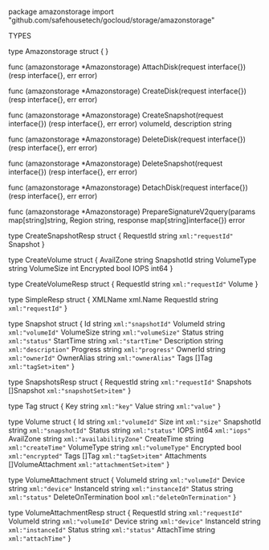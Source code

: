package amazonstorage
    import "github.com/safehousetech/gocloud/storage/amazonstorage"


TYPES

type Amazonstorage struct {
}

func (amazonstorage *Amazonstorage) AttachDisk(request interface{}) (resp interface{}, err error)

func (amazonstorage *Amazonstorage) CreateDisk(request interface{}) (resp interface{}, err error)

func (amazonstorage *Amazonstorage) CreateSnapshot(request interface{}) (resp interface{}, err error)
    volumeId, description string

func (amazonstorage *Amazonstorage) DeleteDisk(request interface{}) (resp interface{}, err error)

func (amazonstorage *Amazonstorage) DeleteSnapshot(request interface{}) (resp interface{}, err error)

func (amazonstorage *Amazonstorage) DetachDisk(request interface{}) (resp interface{}, err error)

func (amazonstorage *Amazonstorage) PrepareSignatureV2query(params map[string]string, Region string, response map[string]interface{}) error

type CreateSnapshotResp struct {
    RequestId string `xml:"requestId"`
    Snapshot
}

type CreateVolume struct {
    AvailZone  string
    SnapshotId string
    VolumeType string
    VolumeSize int
    Encrypted  bool
    IOPS       int64
}

type CreateVolumeResp struct {
    RequestId string `xml:"requestId"`
    Volume
}

type SimpleResp struct {
    XMLName   xml.Name
    RequestId string `xml:"requestId"`
}

type Snapshot struct {
    Id          string `xml:"snapshotId"`
    VolumeId    string `xml:"volumeId"`
    VolumeSize  string `xml:"volumeSize"`
    Status      string `xml:"status"`
    StartTime   string `xml:"startTime"`
    Description string `xml:"description"`
    Progress    string `xml:"progress"`
    OwnerId     string `xml:"ownerId"`
    OwnerAlias  string `xml:"ownerAlias"`
    Tags        []Tag  `xml:"tagSet>item"`
}

type SnapshotsResp struct {
    RequestId string     `xml:"requestId"`
    Snapshots []Snapshot `xml:"snapshotSet>item"`
}

type Tag struct {
    Key   string `xml:"key"`
    Value string `xml:"value"`
}

type Volume struct {
    Id          string             `xml:"volumeId"`
    Size        int                `xml:"size"`
    SnapshotId  string             `xml:"snapshotId"`
    Status      string             `xml:"status"`
    IOPS        int64              `xml:"iops"`
    AvailZone   string             `xml:"availabilityZone"`
    CreateTime  string             `xml:"createTime"`
    VolumeType  string             `xml:"volumeType"`
    Encrypted   bool               `xml:"encrypted"`
    Tags        []Tag              `xml:"tagSet>item"`
    Attachments []VolumeAttachment `xml:"attachmentSet>item"`
}

type VolumeAttachment struct {
    VolumeId            string `xml:"volumeId"`
    Device              string `xml:"device"`
    InstanceId          string `xml:"instanceId"`
    Status              string `xml:"status"`
    DeleteOnTermination bool   `xml:"deleteOnTermination"`
}

type VolumeAttachmentResp struct {
    RequestId  string `xml:"requestId"`
    VolumeId   string `xml:"volumeId"`
    Device     string `xml:"device"`
    InstanceId string `xml:"instanceId"`
    Status     string `xml:"status"`
    AttachTime string `xml:"attachTime"`
}


